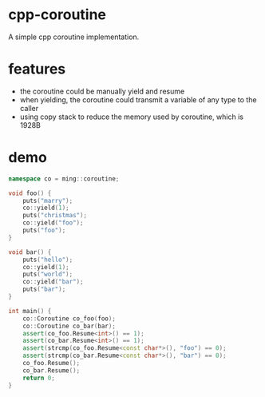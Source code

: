 # cpp-coroutine
A simple cpp coroutine implementation.

# features
- the coroutine could be manually yield and resume
- when yielding, the coroutine could transmit a variable of any type to the caller
- using copy stack to reduce the memory used by coroutine, which is 1928B

# demo
```c++
namespace co = ming::coroutine;

void foo() {
    puts("marry");
    co::yield(1);
    puts("christmas");
    co::yield("foo");
    puts("foo");
}

void bar() {
    puts("hello");
    co::yield(1);
    puts("world");
    co::yield("bar");
    puts("bar");
}

int main() {
    co::Coroutine co_foo(foo);
    co::Coroutine co_bar(bar);
    assert(co_foo.Resume<int>() == 1);
    assert(co_bar.Resume<int>() == 1);
    assert(strcmp(co_foo.Resume<const char*>(), "foo") == 0);
    assert(strcmp(co_bar.Resume<const char*>(), "bar") == 0);
    co_foo.Resume();
    co_bar.Resume();
    return 0;
}
```
 
